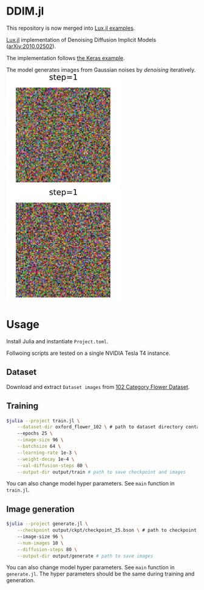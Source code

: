 # DDIM.jl

This repository is now merged into [Lux.jl examples](https://github.com/avik-pal/Lux.jl/tree/main/examples/DDIM).

[Lux.jl](https://github.com/avik-pal/Lux.jl) implementation of Denoising Diffusion Implicit Models ([arXiv:2010.02502](https://arxiv.org/abs/2010.02502)).

The implementation follows [the Keras example](https://keras.io/examples/generative/ddim/).

The model generates images from Gaussian noises by <em>denoising</em> iteratively.
![](output/generate/img_004.gif)
![](output/generate/img_005.gif)
# Usage
Install Julia and instantiate `Project.toml`.

Follwoing scripts are tested on a single NVIDIA Tesla T4 instance.
## Dataset
Download and extract `Dataset images` from [102 Category Flower Dataset](https://www.robots.ox.ac.uk/~vgg/data/flowers/102/).


## Training
```bash
$julia --project train.jl \
    --dataset-dir oxford_flower_102 \ # path to dataset directory containing image files
    --epochs 25 \
    --image-size 96 \
    --batchsize 64 \
    --learning-rate 1e-3 \
    --weight-decay 1e-4 \
    --val-diffusion-steps 80 \
    --output-dir output/train # path to save checkpoint and images
```
You can also change model hyper parameters. See `main` function in `train.jl`.

## Image generation
```bash
$julia --project generate.jl \
    --checkpoint output/ckpt/checkpoint_25.bson \ # path to checkpoint
    --image-size 96 \
    --num-images 10 \
    --diffusion-steps 80 \
    --output-dir output/generate # path to save images
```
You can also change model hyper parameters. See `main` function in `generate.jl`.
The hyper parameters should be the same during training and generation.

